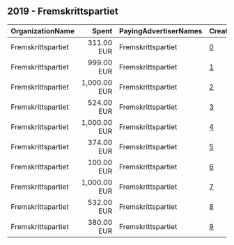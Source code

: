 ## 2019 - Fremskrittspartiet 
|OrganizationName|Spent|PayingAdvertiserNames|CreativeUrls|Impressions|Genders|AgeBrackets|CountryCodes|BillingAddresses|CandidateBallotInformation|
|:---|---:|:---|:---|---:|:---|:---|:---|:---|:---|
|Fremskrittspartiet|311.00 EUR|Fremskrittspartiet|[0](https://www.snap.com/political-ads/asset/335f406297e2743dd3e1b6e23df6f3822f7eb8ce7c57d94833a4a6feab43507c?mediaType=mp4)|43,988||18+|norway|"Karl Johans gate 25,Oslo,0159,NO"||
|Fremskrittspartiet|999.00 EUR|Fremskrittspartiet|[1](https://www.snap.com/political-ads/asset/bf1d08a00a10fcecd73bf90a0b6b1dfdbb14ca4da5cee6c7eeb211cd7ccfd6f8?mediaType=mp4)|418,098||18+|norway|"Karl Johans gate 25,Oslo,0159,NO"||
|Fremskrittspartiet|1,000.00 EUR|Fremskrittspartiet|[2](https://www.snap.com/political-ads/asset/f369c464d377de9914a780dd0c8726d5e90b59996b4a9cf3ebdc6142fd85e3b4?mediaType=mp4)|419,735||18+|norway|"Karl Johans gate 25,Oslo,0159,NO"||
|Fremskrittspartiet|524.00 EUR|Fremskrittspartiet|[3](https://www.snap.com/political-ads/asset/75b1ef3a6f21e3ee31dfe2242bf9048ccc3cf8950e4045dcca8ff79f260f19d2?mediaType=mp4)|153,329|||norway|"Karl Johans gate 25,Oslo,0159,NO"||
|Fremskrittspartiet|1,000.00 EUR|Fremskrittspartiet|[4](https://www.snap.com/political-ads/asset/0174b616787498c39e9ef21332c8a7b40c289f12007749cedbb05b7de6e7fed0?mediaType=mp4)|353,402||18+|norway|"Karl Johans gate 25,Oslo,0159,NO"||
|Fremskrittspartiet|374.00 EUR|Fremskrittspartiet|[5](https://www.snap.com/political-ads/asset/a5401fa442a92ca5103bc09c43e0e8c8a31a28c3da108dcc370018c03f2bd952?mediaType=mp4)|54,785||18+|norway|"Karl Johans gate 25,Oslo,0159,NO"||
|Fremskrittspartiet|100.00 EUR|Fremskrittspartiet|[6](https://www.snap.com/political-ads/asset/70f51adf3d8b4cda1618b5eccff32d0b6f7199774b140af37a57248c47406df8?mediaType=mp4)|38,197||18+|norway|"Karl Johans gate 25,Oslo,0159,NO"||
|Fremskrittspartiet|1,000.00 EUR|Fremskrittspartiet|[7](https://www.snap.com/political-ads/asset/c7c5112ea5d714f6c4630553685ae119a053dd2f37134fe0f761983a22fa7f2f?mediaType=mp4)|420,890||18+|norway|"Karl Johans gate 25,Oslo,0159,NO"||
|Fremskrittspartiet|532.00 EUR|Fremskrittspartiet|[8](https://www.snap.com/political-ads/asset/0b783e796a9debefe34271770ba819af6f6a210dbcfec17c24639166c919e581?mediaType=mp4)|203,810||18+|norway|"Karl Johans gate 25,Oslo,0159,NO"||
|Fremskrittspartiet|380.00 EUR|Fremskrittspartiet|[9](https://www.snap.com/political-ads/asset/21919500772739593395350fba94a655d22499367cca1212276b22e95459bd7f?mediaType=mp4)|52,332||18+|norway|"Karl Johans gate 25,Oslo,0159,NO"||
